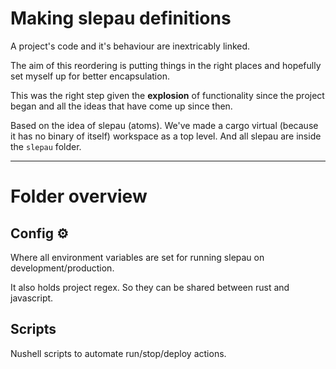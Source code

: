# Making slepau definitions

A project's code and it's behaviour are inextricably linked. 

The aim of this reordering is putting things in the right places 
and hopefully set myself up for better encapsulation.

This was the right step given the **explosion** of functionality 
since the project began and all the ideas that have come up since then.

Based on the idea of slepau (atoms). We've made a cargo virtual (because it has no binary of itself) workspace as a top level. And all slepau are inside the `slepau` folder.

---
# Folder overview

## Config ⚙

Where all environment variables are set for running slepau on development/production.

It also holds project regex. So they can be shared between rust and javascript.

## Scripts

Nushell scripts to automate run/stop/deploy actions.

## 